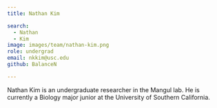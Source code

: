 ```yaml
---
title: Nathan Kim

search:
  - Nathan
  - Kim
image: images/team/nathan-kim.png
role: undergrad
email: nkkim@usc.edu
github: BalanceN

---
```


Nathan Kim is an undergraduate researcher in the Mangul lab. He is currently a Biology major junior at the University of Southern California.
